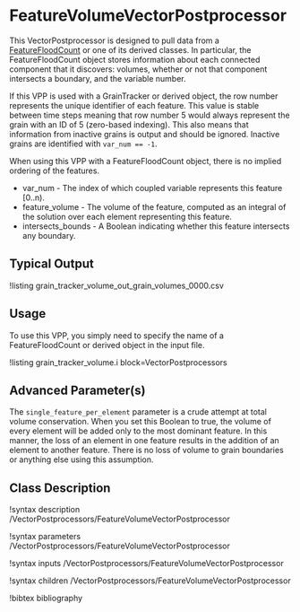 <!-- MOOSE Documentation Stub: Remove this when content is added. -->

# FeatureVolumeVectorPostprocessor

This VectorPostprocessor is designed to pull data from a [FeatureFloodCount](FeatureFloodCount.md) or one of its
derived classes. In particular, the FeatureFloodCount object stores information
about each connected component that it discovers: volumes, whether or not that component intersects a
boundary, and the variable number.

If this VPP is used with a GrainTracker or derived object, the row number represents the unique identifier of each
feature. This value is stable between time steps meaning that row number 5 would always represent the grain with an
ID of 5 (zero-based indexing). This also means that information from inactive grains is output and should be ignored.
Inactive grains are identified with `var_num == -1`.

When using this VPP with a FeatureFloodCount object, there is no implied ordering of the features.

- var_num - The index of which coupled variable represents this feature [0..n).
- feature_volume - The volume of the feature, computed as an integral of the solution over each element representing this feature.
- intersects_bounds - A Boolean indicating whether this feature intersects any boundary.

## Typical Output

!listing grain_tracker_volume_out_grain_volumes_0000.csv

## Usage

To use this VPP, you simply need to specify the name of a FeatureFloodCount or derived object in
the input file.

!listing grain_tracker_volume.i block=VectorPostprocessors

## Advanced Parameter(s)

The `single_feature_per_element` parameter is a crude attempt at total volume conservation. When you set this Boolean to true, the volume of every element
will be added only to the most dominant feature. In this manner, the loss of an element in one feature results in the addition of an element to another feature.
There is no loss of volume to grain boundaries or anything else using this assumption.

## Class Description

!syntax description /VectorPostprocessors/FeatureVolumeVectorPostprocessor

!syntax parameters /VectorPostprocessors/FeatureVolumeVectorPostprocessor

!syntax inputs /VectorPostprocessors/FeatureVolumeVectorPostprocessor

!syntax children /VectorPostprocessors/FeatureVolumeVectorPostprocessor

!bibtex bibliography
